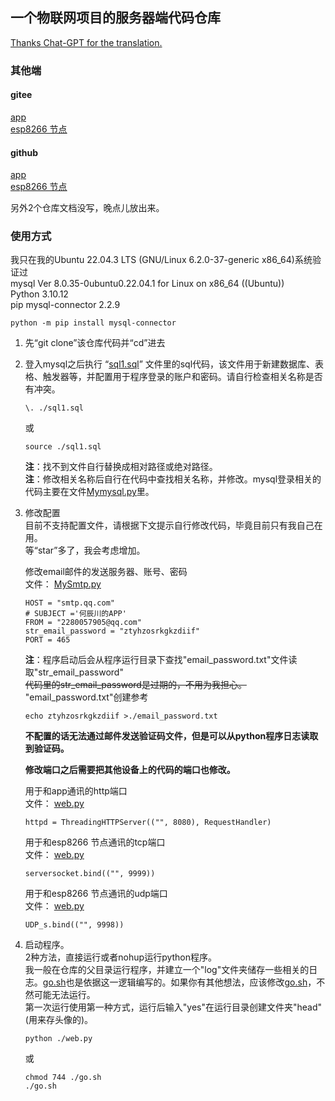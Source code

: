 ## 一个物联网项目的服务器端代码仓库

[Thanks Chat-GPT for the translation.](./README.en.md)

### 其他端
#### gitee
[app](https://gitee.com/he_chen_chuan/BC-app)  
[esp8266 节点](https://gitee.com/he_chen_chuan/node)  

#### github
[app](https://github.com/BAICHEN123/BC-app)  
[esp8266 节点](https://github.com/BAICHEN123/node)  

另外2个仓库文档没写，晚点儿放出来。
### 使用方式
我只在我的Ubuntu 22.04.3 LTS (GNU/Linux 6.2.0-37-generic x86_64)系统验证过  
mysql  Ver 8.0.35-0ubuntu0.22.04.1 for Linux on x86_64 ((Ubuntu))   
Python 3.10.12   
pip mysql-connector                       2.2.9
```
python -m pip install mysql-connector
```
1. 先“git clone”该仓库代码并“cd”进去
2. 登入mysql之后执行 “[sql1.sql](./sql1.sql)” 文件里的sql代码，该文件用于新建数据库、表格、触发器等，并配置用于程序登录的账户和密码。请自行检查相关名称是否有冲突。  
    ```
    \. ./sql1.sql
    ```  
    或  
    ```
    source ./sql1.sql
    ```  

    **注**：找不到文件自行替换成相对路径或绝对路径。  
    **注**：修改相关名称后自行在代码中查找相关名称，并修改。mysql登录相关的代码主要在文件[Mymysql.py](./Mymysql.py)里。  
3. 修改配置  
目前不支持配置文件，请根据下文提示自行修改代码，毕竟目前只有我自己在用。  
等“star”多了，我会考虑增加。  

    修改email邮件的发送服务器、账号、密码  
    文件： [MySmtp.py](./MySmtp.py)
    ```  
    HOST = "smtp.qq.com"
    # SUBJECT ='何辰川的APP'
    FROM = "2280057905@qq.com"
    str_email_password = "ztyhzosrkgkzdiif"
    PORT = 465
    ```
    **注**：程序启动后会从程序运行目录下查找"email_password.txt"文件读取"str_email_password"  
    ~~代码里的str_email_password是过期的，不用为我担心。~~  
    "email_password.txt"创建参考  
    ```
    echo ztyhzosrkgkzdiif >./email_password.txt
    ```
    **不配置的话无法通过邮件发送验证码文件，但是可以从python程序日志读取到验证码。**

    **修改端口之后需要把其他设备上的代码的端口也修改。**

    用于和app通讯的http端口  
    文件： [web.py](./web.py)
    ``` 
    httpd = ThreadingHTTPServer(("", 8080), RequestHandler)
    ```


    用于和esp8266 节点通讯的tcp端口  
    文件： [web.py](./web.py)
    ```         
    serversocket.bind(("", 9999))
    ```


    用于和esp8266 节点通讯的udp端口  
    文件： [web.py](./web.py)
    ```         
    UDP_s.bind(("", 9998))
    ```


4. 启动程序。  
    2种方法，直接运行或者nohup运行python程序。  
    我一般在仓库的父目录运行程序，并建立一个"log"文件夹储存一些相关的日志。[go.sh](./go.sh)也是依据这一逻辑编写的。如果你有其他想法，应该修改[go.sh](./go.sh)，不然可能无法运行。  
    第一次运行使用第一种方式，运行后输入"yes"在运行目录创建文件夹"head"(用来存头像的)。

    ```
    python ./web.py
    ```  
    或  
    ```
    chmod 744 ./go.sh
    ./go.sh
    ```  
    





